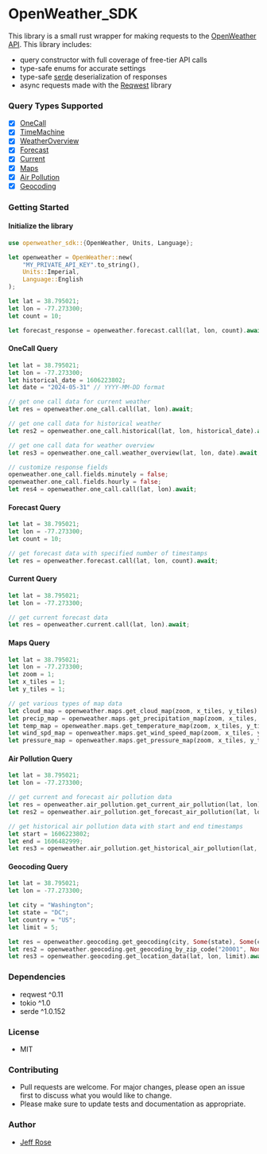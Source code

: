# OpenWeather_SDK

This library is a small rust wrapper for making requests to the [OpenWeather API]. This library includes:

- query constructor with full coverage of free-tier API calls
- type-safe enums for accurate settings
- type-safe [serde] deserialization of responses
- async requests made with the [Reqwest] library

### Query Types Supported
- [x] [OneCall]
- [x] [TimeMachine]
- [x] [WeatherOverview]
- [x] [Forecast]
- [x] [Current]
- [x] [Maps]
- [x] [Air Pollution]
- [x] [Geocoding]

### Getting Started

#### Initialize the library
```rust
use openweather_sdk::{OpenWeather, Units, Language};

let openweather = OpenWeather::new(
    "MY_PRIVATE_API_KEY".to_string(),
    Units::Imperial,
    Language::English
);

let lat = 38.795021;
let lon = -77.273300;
let count = 10;

let forecast_response = openweather.forecast.call(lat, lon, count).await;
```

#### OneCall Query
```rust
let lat = 38.795021;
let lon = -77.273300;
let historical_date = 1606223802;
let date = "2024-05-31" // YYYY-MM-DD format

// get one call data for current weather
let res = openweather.one_call.call(lat, lon).await;

// get one call data for historical weather
let res2 = openweather.one_call.historical(lat, lon, historical_date).await;

// get one call data for weather overview
let res3 = openweather.one_call.weather_overview(lat, lon, date).await;

// customize response fields
openweather.one_call.fields.minutely = false;
openweather.one_call.fields.hourly = false;
let res4 = openweather.one_call.call(lat, lon).await;
```

#### Forecast Query
```rust
let lat = 38.795021;
let lon = -77.273300;
let count = 10;

// get forecast data with specified number of timestamps
let res = openweather.forecast.call(lat, lon, count).await;
```

#### Current Query
```rust
let lat = 38.795021;
let lon = -77.273300;

// get current forecast data
let res = openweather.current.call(lat, lon).await;
```

#### Maps Query
```rust
let lat = 38.795021;
let lon = -77.273300;
let zoom = 1;
let x_tiles = 1;
let y_tiles = 1;

// get various types of map data
let cloud_map = openweather.maps.get_cloud_map(zoom, x_tiles, y_tiles).await;
let precip_map = openweather.maps.get_precipitation_map(zoom, x_tiles, y_tiles).await;
let temp_map = openweather.maps.get_temperature_map(zoom, x_tiles, y_tiles).await;
let wind_spd_map = openweather.maps.get_wind_speed_map(zoom, x_tiles, y_tiles).await;
let pressure_map = openweather.maps.get_pressure_map(zoom, x_tiles, y_tiles).await;
```

#### Air Pollution Query
```rust
let lat = 38.795021;
let lon = -77.273300;

// get current and forecast air pollution data
let res = openweather.air_pollution.get_current_air_pollution(lat, lon).await;
let res2 = openweather.air_pollution.get_forecast_air_pollution(lat, lon).await;

// get historical air pollution data with start and end timestamps
let start = 1606223802;
let end = 1606482999;
let res3 = openweather.air_pollution.get_historical_air_pollution(lat, lon, start, end).await;
```

#### Geocoding Query
```rust
let lat = 38.795021;
let lon = -77.273300;

let city = "Washington";
let state = "DC";
let country = "US";
let limit = 5;

let res = openweather.geocoding.get_geocoding(city, Some(state), Some(country), limit).await;
let res2 = openweather.geocoding.get_geocoding_by_zip_code("20001", None).await;
let res3 = openweather.geocoding.get_location_data(lat, lon, limit).await;
```

### Dependencies
- reqwest ^0.11
- tokio ^1.0
- serde ^1.0.152

### License
- MIT

### Contributing
- Pull requests are welcome. For major changes, please open an issue first to discuss what you would like to change.
- Please make sure to update tests and documentation as appropriate.

### Author
- [Jeff Rose]

[OpenWeather API]: https://openweathermap.org/api
[OneCall]: https://openweathermap.org/api/one-call-3
[TimeMachine]: https://openweathermap.org/api/one-call-3#history
[WeatherOverview]: https://docs.openweather.co.uk/api/one-call-3#weather_overview
[Forecast]: https://openweathermap.org/forecast5
[Current]: https://openweathermap.org/current
[Maps]: https://openweathermap.org/api/weathermaps
[Air Pollution]: https://openweathermap.org/api/air-pollution
[Geocoding]: https://openweathermap.org/api/geocoding-api
[serde]: https://serde.rs/
[Reqwest]: https://docs.rs/reqwest/0.11.4/reqwest/
[Jeff Rose]: https://www.github.com/jt-rose